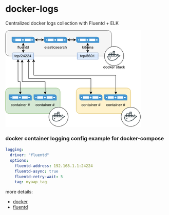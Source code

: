 # docker-logs
Centralized docker logs collection with Fluentd + ELK

![flow](/fluentd+elk.drawio.png)

### docker container logging config example for docker-compose
```yaml
logging:
  driver: "fluentd"
  options:
    fluentd-address: 192.168.1.1:24224
    fluentd-async: true
    fluentd-retry-wait: 5
    tag: myaap_tag
```
more details: 
- [docker](https://docs.docker.com/config/containers/logging/fluentd/)
- [fluentd](https://docs.fluentd.org/output/elasticsearch)
